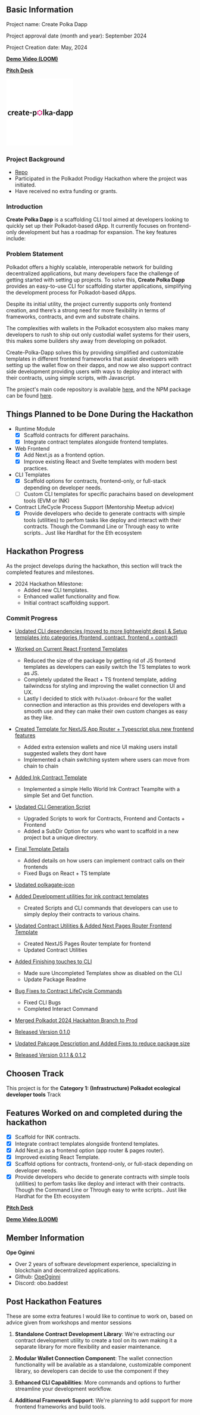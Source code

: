 ## Basic Information

Project name: Create Polka Dapp

Project approval date (month and year): September 2024

Project Creation date: May, 2024

[**Demo Video (LOOM)**](https://www.loom.com/share/a3b65bf8b5f34e9bb6dbf363dc590c68?sid=e1f71081-60cc-457a-addf-ed2beec2437a)

[**Pitch Deck**](https://www.canva.com/design/DAGUOdbB_EQ/o0UUIAjv5j21Chb-jTGD8Q/edit?utm_content=DAGUOdbB_EQ&utm_campaign=designshare&utm_medium=link2&utm_source=sharebutton)

<img src="./docs/create-polka-dapp.png" height="180" width="180" />

### Project Background

- [Repo](https://github.com/OpeOginni/create-polka-dapp/tree/polkadot-2024-hackathon)
- Participated in the Polkadot Prodigy Hackathon where the project was initiated.
- Have received no extra funding or grants.

### Introduction

**Create Polka Dapp** is a scaffolding CLI tool aimed at developers looking to quickly set up their Polkadot-based dApp. It currently focuses on frontend-only development but has a roadmap for expansion. The key features include:

### Problem Statement

Polkadot offers a highly scalable, interoperable network for building decentralized applications, but many developers face the challenge of getting started with setting up projects. To solve this, **Create Polka Dapp** provides an easy-to-use CLI for scaffolding starter applications, simplifying the development process for Polkadot-based dApps.

Despite its initial utility, the project currently supports only frontend creation, and there’s a strong need for more flexibility in terms of frameworks, contracts, and evm and substrate chains.

The complexities with wallets in the Polkadot ecosystem also makes many developers to rush to ship out only custodial wallet systems for their users, this makes some builders shy away from developing on polkadot.

Create-Polka-Dapp solves this by providing simplified and customizable templates in different frontend frameworks that assist developers with setting up the wallet flow on their dapps, and now we also support contract side development providing users with ways to deploy and interact with their contracts, using simple scripts, with Javascript.

The project's main code repository is available [here](https://github.com/OpeOginni/create-polka-dapp/tree/polkadot-2024-hackathon), and the NPM package can be found [here](https://www.npmjs.com/package/create-polka-dapp).

## Things Planned to be Done During the Hackathon

- Runtime Module
  - [x] Scaffold contracts for different parachains.
  - [x] Integrate contract templates alongside frontend templates.
- Web Frontend
  - [x] Add Next.js as a frontend option.
  - [x] Improve existing React and Svelte templates with modern best practices.
- CLI Templates
  - [x] Scaffold options for contracts, frontend-only, or full-stack depending on developer needs.
  - [ ] Custom CLI templates for specific parachains based on development tools (EVM or INK)
- Contract LifeCycle Process Support (Mentorship Meetup advice)
  - [x] Provide developers who decide to generate contracts with simple tools (utilities) to perfom tasks like deploy and interact with their contracts. Though the Command Line or Through easy to write scripts.. Just like Hardhat for the Eth ecosystem

## Hackathon Progress

As the project develops during the hackathon, this section will track the completed features and milestones.

- 2024 Hackathon Milestone:
  - Added new CLI templates.
  - Enhanced wallet functionality and flow.
  - Initial contract scaffolding support.

### Commit Progress

- [Updated CLI dependencies (moved to more lightweight deps) & Setup templates into categories (frontend, contract, frontend + contract)](https://github.com/OpeOginni/create-polka-dapp/commit/13d0a79bab110845b73aec3310b9bb8c80ccf43a)

- [Worked on Current React Frontend Templates](https://github.com/OpeOginni/create-polka-dapp/commit/c1b479e8be1353d0c641227a4243969dd50f3764)

  - Reduced the size of the package by getting rid of JS frontend templates as developers can easily switch the TS templates to work as JS.
  - Completely updated the React + TS frontend template, adding tailwindcss for styling and improving the wallet connection UI and UX.
  - Lastly I decided to stick with `Polkadot-Onboard` for the wallet connection and interaction as this provides end developers with a smooth use and they can make their own custom changes as easy as they like.

- [Created Template for NextJS App Router + Typescript plus new frontend features](https://github.com/OpeOginni/create-polka-dapp/commit/b6d627b0e6cba04f3762b571601f5de9ebfc5189)

  - Added extra extension wallets and nice UI making users install suggested wallets they dont have
  - Implemented a chain switching system where users can move from chain to chain

- [Added Ink Contract Template](https://github.com/OpeOginni/create-polka-dapp/commit/3f971c3edb1c8f85294f5d26f8244e6ae4589ed3)

  - Implemented a simple Hello World Ink Contract Teamplte with a simple Set and Get function.

- [Updated CLI Generation Script](https://github.com/OpeOginni/create-polka-dapp/commit/13a426a0d01c7e2b8fc609784b24e9ff6297fd85)

  - Upgraded Scripts to work for Contracts, Frontend and Contacts + Frontend
  - Added a SubDir Option for users who want to scaffold in a new project but a unique directory.

- [Final Template Details](https://github.com/OpeOginni/create-polka-dapp/commit/2467a9b492be91d8f5a4c915d10fd0c64c26aa81)

  - Added details on how users can implement contract calls on their frontends
  - Fixed Bugs on React + TS template

- [Updated polkagate-icon](https://github.com/OpeOginni/create-polka-dapp/commit/f64218e0d6f169dac6d403d95bea265905db8505)

- [Added Development utilities for ink contract templates](https://github.com/OpeOginni/create-polka-dapp/commit/50fe3b9f2eab7c083d897bae0e8fbe4e0d28a47b)

  - Created Scripts and CLI commands that developers can use to simply deploy their contracts to various chains.

- [Updated Contract Utilities & Added Next Pages Router Frontend Template](https://github.com/OpeOginni/create-polka-dapp/commit/4868bcd5fdba3aa111cf0396abde54732e05220e)

  - Created NextJS Pages Router template for frontend
  - Updated Contract Utilities

- [Added Finishing touches to CLI](https://github.com/OpeOginni/create-polka-dapp/commit/4c1abb465ff1614ef8a130b2cc5d77ee71cecc8e)

  - Made sure Uncompleted Templates show as disabled on the CLI
  - Update Package Readme

- [Bug Fixes to Contract LifeCycle Commands](https://github.com/OpeOginni/create-polka-dapp/commit/6f21a19f6b70ca8f39dc8ead5e1bbb0b0613695d)

  - Fixed CLI Bugs
  - Completed Interact Command

- [Merged Polkadot 2024 Hackahton Branch to Prod](https://github.com/OpeOginni/create-polka-dapp/pull/1)

- [Released Version 0.1.0](https://www.npmjs.com/package/create-polka-dapp)

- [Updated Pakcage Description and Added Fixes to reduce package size](https://github.com/OpeOginni/create-polka-dapp/commit/28d5915c54873af1032abcac8c80d87b9abe88db)

- [Released Version 0.1.1 & 0.1.2](https://github.com/OpeOginni/create-polka-dapp/commit/3fb57a2a6b024db07f473aedcb2ddc3097931d98)

## Choosen Track

This project is for the **Category 1: (Infrastructure) Polkadot ecological developer tools** Track

## Features Worked on and completed during the hackathon

- [x] Scaffold for INK contracts.
- [x] Integrate contract templates alongside frontend templates.
- [x] Add Next.js as a frontend option (app router & pages router).
- [x] Improved existing React Template.
- [x] Scaffold options for contracts, frontend-only, or full-stack depending on developer needs.
- [x] Provide developers who decide to generate contracts with simple tools (utilities) to perfom tasks like deploy and interact with their contracts. Though the Command Line or Through easy to write scripts.. Just like Hardhat for the Eth ecosystem

[**Pitch Deck**](https://www.canva.com/design/DAGUOdbB_EQ/o0UUIAjv5j21Chb-jTGD8Q/edit?utm_content=DAGUOdbB_EQ&utm_campaign=designshare&utm_medium=link2&utm_source=sharebutton)

[**Demo Video (LOOM)**](https://www.loom.com/share/a3b65bf8b5f34e9bb6dbf363dc590c68?sid=e1f71081-60cc-457a-addf-ed2beec2437a)

## Member Information

**Ope Oginni**

- Over 2 years of software development experience, specializing in blockchain and decentralized applications.
- Github: [OpeOginni](https://github.com/OpeOginni)
- Discord: obo.baddest

## Post Hackathon Features

These are some extra features I would like to continue to work on, based on advice given from workshops and mentor sessions

1. **Standalone Contract Development Library**: We're extracting our contract development utility to create a tool on its own making it a separate library for more flexibility and easier maintenance.

2. **Modular Wallet Connection Component**: The wallet connection functionality will be available as a standalone, customizable component library, so developers can decide to use the component if they

3. **Enhanced CLI Capabilities**: More commands and options to further streamline your development workflow.

4. **Additional Framework Support**: We're planning to add support for more frontend frameworks and build tools.
